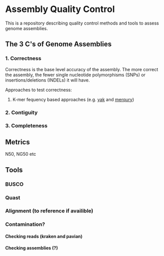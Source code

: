 # Assembly Quality Control
This is a repository describing quality control methods and tools to assess genome assemblies.

## The 3 C's of Genome Assemblies
### 1. Correctness
Correctness is the base level accuracy of the assembly. The more correct the assembly, the fewer single nucleotide polymorphisms (SNPs) or insertions/deletions (INDELs) it will have.

Approaches to test correctness:
1. K-mer fequency based approaches (e.g. [yak](https://github.com/lh3/yak) and [merqury](https://github.com/marbl/merqury))

### 2. Contiguity
### 3. Completeness

## Metrics
N50, NG50 etc

## Tools
### BUSCO
### Quast
### Alignment (to reference if availible)
### Contamination?
#### Checking reads (kraken and pavian)
#### Checking assemblies (?)
